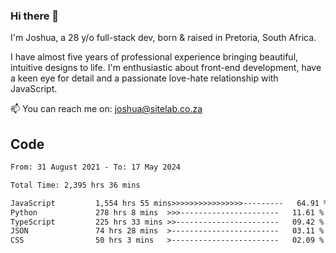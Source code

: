 ### Hi there 👋

I'm Joshua, a 28 y/o full-stack dev, born & raised in Pretoria, South Africa. 

I have almost five years of professional experience bringing beautiful, intuitive designs to life. I'm enthusiastic about front-end development, have a keen eye for detail and a passionate love-hate relationship with JavaScript.

📫 You can reach me on: joshua@sitelab.co.za

## **Code**

<!--START_SECTION:waka-->

```txt
From: 31 August 2021 - To: 17 May 2024

Total Time: 2,395 hrs 36 mins

JavaScript         1,554 hrs 55 mins>>>>>>>>>>>>>>>>---------   64.91 %
Python             278 hrs 8 mins  >>>----------------------   11.61 %
TypeScript         225 hrs 33 mins >>-----------------------   09.42 %
JSON               74 hrs 28 mins  >------------------------   03.11 %
CSS                50 hrs 3 mins   >------------------------   02.09 %
```

<!--END_SECTION:waka-->
